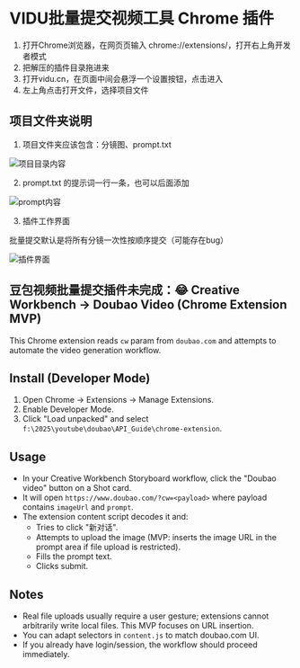 # VIDU批量提交视频工具 Chrome 插件

1. 打开Chrome浏览器，在网页页输入 chrome://extensions/，打开右上角开发者模式
2. 把解压的插件目录拖进来
3. 打开vidu.cn，在页面中间会悬浮一个设置按钮，点击进入
4. 左上角点击打开文件，选择项目文件

## 项目文件夹说明
1. 项目文件夹应该包含：分镜图、prompt.txt

![项目目录内容](/guide/1.png)

2. prompt.txt 的提示词一行一条，也可以后面添加

![prompt内容](/guide/2.png)

3. 插件工作界面

批量提交默认是将所有分镜一次性按顺序提交（可能存在bug）

![插件界面](/guide/3.png)

## 豆包视频批量提交插件未完成：😂 Creative Workbench → Doubao Video (Chrome Extension MVP)

This Chrome extension reads `cw` param from `doubao.com` and attempts to automate the video generation workflow.

## Install (Developer Mode)
1. Open Chrome → Extensions → Manage Extensions.
2. Enable Developer Mode.
3. Click "Load unpacked" and select `f:\2025\youtube\doubao\API_Guide\chrome-extension`.

## Usage
- In your Creative Workbench Storyboard workflow, click the "Doubao video" button on a Shot card.
- It will open `https://www.doubao.com/?cw=<payload>` where payload contains `imageUrl` and `prompt`.
- The extension content script decodes it and:
  - Tries to click "新对话".
  - Attempts to upload the image (MVP: inserts the image URL in the prompt area if file upload is restricted).
  - Fills the prompt text.
  - Clicks submit.

## Notes
- Real file uploads usually require a user gesture; extensions cannot arbitrarily write local files. This MVP focuses on URL insertion.
- You can adapt selectors in `content.js` to match doubao.com UI.
- If you already have login/session, the workflow should proceed immediately.
